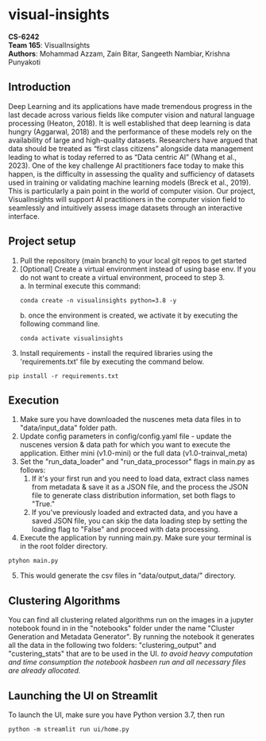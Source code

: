 # visual-insights
**CS-6242**
<br/> **Team 165**: VisualInsights
<br/> **Authors**: Mohammad Azzam, Zain Bitar, Sangeeth Nambiar, Krishna Punyakoti

## Introduction
Deep Learning and its applications have made tremendous progress in the last decade across various fields like computer vision and natural language processing (Heaton, 2018). It is well established that deep learning is data hungry (Aggarwal, 2018) and the performance of these models rely on the availability of large and high-quality datasets. Researchers have argued that data should be treated as “first class citizens” alongside data management leading to what is today referred to as “Data centric AI” (Whang et al., 2023). One of the key challenge AI practitioners face today to make this happen, is the difficulty in assessing the quality and sufficiency of datasets used in training or validating machine learning models (Breck et al., 2019). This is particularly a pain point in the world of computer vision. Our project, VisualInsights will support AI practitioners in the computer vision field to seamlessly and intuitively assess image datasets through an interactive interface. 

## Project setup
1. Pull the repository (main branch) to your local git repos to get started
2. [Optional] Create a virtual environment instead of using base env. If you do not want to create a virtual environment, proceed to step 3.
   <br/>a. In terminal execute this command: 
   ```commandline
   conda create -n visualinsights python=3.8 -y
   ```
   b. once the environment is created, we activate it by executing the following command line.
    ```commandline
    conda activate visualinsights
    ```
3. Install requirements - install the required libraries using the 'requirements.txt' file by executing the command below.
```commandline
pip install -r requirements.txt
```

## Execution
1. Make sure you have downloaded the nuscenes meta data files in to "data/input_data" folder path.
2. Update config parameters in config/config.yaml file - update the nuscenes version & data path for which you want to execute the application. Either mini (v1.0-mini) or the full data (v1.0-trainval_meta)
3. Set the "run_data_loader" and "run_data_processor" flags in main.py as follows:
   1. If it's your first run and you need to load data, extract class names from metadata & save it as a JSON file, and the process the JSON file to generate class distribution information, set both flags to "True."
   2. If you've previously loaded and extracted data, and you have a saved JSON file, you can skip the data loading step by setting the loading flag to "False" and proceed with data processing.
4. Execute the application by running main.py. Make sure your terminal is in the root folder directory.
```commandline
ptyhon main.py
```
5. This would generate the csv files in "data/output_data/" directory.

## Clustering Algorithms
You can find all clustering related algorithms run on the images in a jupyter notebook found in in the "notebooks" folder under the name "Cluster Generation and Metadata Generator".
By running the notebook it generates all the data in the following two folders: "clustering_output" and "custering_stats" that are to be used in the UI.
_to avoid heavy computation and time consumption the notebook hasbeen run and all necessary files are already allocated._

## Launching the UI on Streamlit
To launch the UI, make sure you have Python version 3.7, then run
```commanline
python -m streamlit run ui/home.py
```
